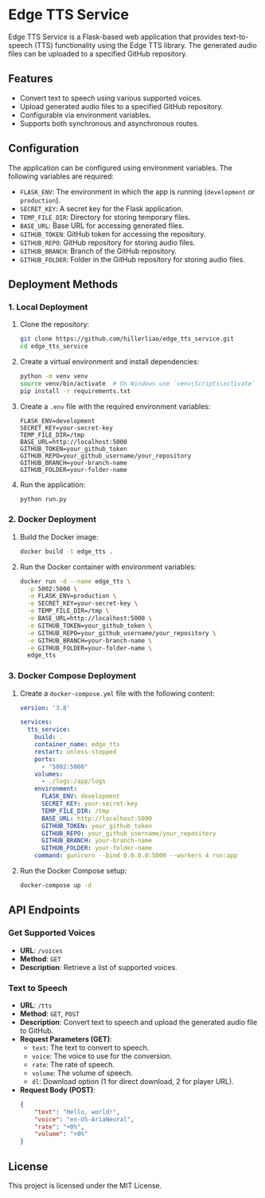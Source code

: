 # Edge TTS Service

Edge TTS Service is a Flask-based web application that provides text-to-speech (TTS) functionality using the Edge TTS library. The generated audio files can be uploaded to a specified GitHub repository.

## Features

- Convert text to speech using various supported voices.
- Upload generated audio files to a specified GitHub repository.
- Configurable via environment variables.
- Supports both synchronous and asynchronous routes.

## Configuration

The application can be configured using environment variables. The following variables are required:

- `FLASK_ENV`: The environment in which the app is running (`development` or `production`).
- `SECRET_KEY`: A secret key for the Flask application.
- `TEMP_FILE_DIR`: Directory for storing temporary files.
- `BASE_URL`: Base URL for accessing generated files.
- `GITHUB_TOKEN`: GitHub token for accessing the repository.
- `GITHUB_REPO`: GitHub repository for storing audio files.
- `GITHUB_BRANCH`: Branch of the GitHub repository.
- `GITHUB_FOLDER`: Folder in the GitHub repository for storing audio files.

## Deployment Methods

### 1. Local Deployment

1. Clone the repository:

    ```sh
    git clone https://github.com/hillerliao/edge_tts_service.git
    cd edge_tts_service
    ```

2. Create a virtual environment and install dependencies:

    ```sh
    python -m venv venv
    source venv/bin/activate  # On Windows use `venv\Scripts\activate`
    pip install -r requirements.txt
    ```

3. Create a `.env` file with the required environment variables:

    ```plaintext
    FLASK_ENV=development
    SECRET_KEY=your-secret-key
    TEMP_FILE_DIR=/tmp
    BASE_URL=http://localhost:5000
    GITHUB_TOKEN=your_github_token
    GITHUB_REPO=your_github_username/your_repository
    GITHUB_BRANCH=your-branch-name
    GITHUB_FOLDER=your-folder-name
    ```

4. Run the application:

    ```sh
    python run.py
    ```

### 2. Docker Deployment

1. Build the Docker image:

    ```sh
    docker build -t edge_tts .
    ```

2. Run the Docker container with environment variables:

    ```sh
    docker run -d --name edge_tts \
      -p 5002:5000 \
      -e FLASK_ENV=production \
      -e SECRET_KEY=your-secret-key \
      -e TEMP_FILE_DIR=/tmp \
      -e BASE_URL=http://localhost:5000 \
      -e GITHUB_TOKEN=your_github_token \
      -e GITHUB_REPO=your_github_username/your_repository \
      -e GITHUB_BRANCH=your-branch-name \
      -e GITHUB_FOLDER=your-folder-name \
      edge_tts
    ```

### 3. Docker Compose Deployment

1. Create a `docker-compose.yml` file with the following content:

    ```yaml
    version: '3.8'

    services:
      tts_service:
        build: .
        container_name: edge_tts
        restart: unless-stopped
        ports:
          - "5002:5000"
        volumes:
          - ./logs:/app/logs
        environment:
          FLASK_ENV: development
          SECRET_KEY: your-secret-key
          TEMP_FILE_DIR: /tmp
          BASE_URL: http://localhost:5000
          GITHUB_TOKEN: your_github_token
          GITHUB_REPO: your_github_username/your_repository
          GITHUB_BRANCH: your-branch-name
          GITHUB_FOLDER: your-folder-name
        command: gunicorn --bind 0.0.0.0:5000 --workers 4 run:app
    ```

2. Run the Docker Compose setup:

    ```sh
    docker-compose up -d
    ```

## API Endpoints

### Get Supported Voices

- **URL**: `/voices`
- **Method**: `GET`
- **Description**: Retrieve a list of supported voices.

### Text to Speech

- **URL**: `/tts`
- **Method**: `GET`, `POST`
- **Description**: Convert text to speech and upload the generated audio file to GitHub.
- **Request Parameters (GET)**:
    - `text`: The text to convert to speech.
    - `voice`: The voice to use for the conversion.
    - `rate`: The rate of speech.
    - `volume`: The volume of speech.
    - `dl`: Download option (1 for direct download, 2 for player URL).
- **Request Body (POST)**:
    ```json
    {
        "text": "Hello, world!",
        "voice": "en-US-AriaNeural",
        "rate": "+0%",
        "volume": "+0%"
    }
    ```

## License

This project is licensed under the MIT License.